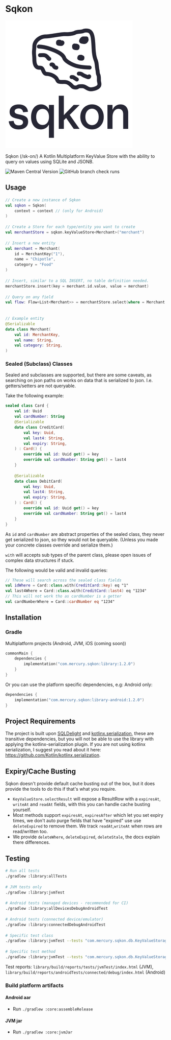 # Sqkon

![sqkon](assets/logo.png)

Sqkon (/sk-on/) A Kotlin Multiplatform KeyValue Store with the ability to query on values using
SQLite and JSONB.

![Maven Central Version](https://img.shields.io/maven-central/v/com.mercury.sqkon/library)
![GitHub branch check runs](https://img.shields.io/github/check-runs/MercuryTechnologies/sqkon/main)

## Usage

```kotlin
// Create a new instance of Sqkon
val sqkon = Sqkon(
    context = context // (only for Android)
)

// Create a Store for each type/entity you want to create 
val merchantStore = sqkon.keyValueStore<Merchant>("merchant")

// Insert a new entity
val merchant = Merchant(
    id = MerchantKey("1"),
    name = "Chipotle",
    category = "Food"
)

// Insert, similar to a SQL INSERT, no table definition needed.
merchantStore.insert(key = merchant.id.value, value = merchant)

// Query on any field 
val flow: Flow<List<Merchant>> = merchantStore.select(where = Merchant::name like "Chi%")


// Example entity
@Serializable
data class Merchant(
    val id: MerchantKey,
    val name: String,
    val category: String,
)
```

### Sealed (Subclass) Classes
Sealed and subclasses are supported, but there are some caveats, as searching on json paths on works
on data that is serialized to json. I.e. getters/setters are not queryable.

Take the following example:

```kotlin
sealed class Card {
    val id: Uuid
    val cardNumber: String
    @Serializable
    data class CreditCard(
        val key: Uuid,
        val last4: String,
        val expiry: String,
    ) : Card() {
        override val id: Uuid get() = key
        override val cardNumber: String get() = last4
    }

    @Serializable
    data class DebitCard(
        val key: Uuid,
        val last4: String,
        val expiry: String,
    ) : Card() {
        override val id: Uuid get() = key
        override val cardNumber: String get() = last4
    }
}
```

As `id` and `cardNumber` are abstract properties of the sealed class, they never get serialized to 
json, so they would not be queryable. (Unless you made your concrete classes override and serialize them.)

`with` will accepts sub types of the parent class, please open issues of complex data structures if stuck.

The following would be valid and invalid queries:
```kotlin
// These will search across the sealed class fields 
val idWhere = Card::class.with(CreditCard::key) eq "1"
val last4Where = Card::class.with(CreditCard::last4) eq "1234"
// This will not work tho as cardNumber is a getter
val cardNumberWhere = Card::cardNumber eq "1234"

```

## Installation

### Gradle

Multiplatform projects (Android, JVM, iOS (coming soon))

```kotlin
commonMain {
    dependencies {
        implementation("com.mercury.sqkon:library:1.2.0")
    }
}
```

Or you can use the platform specific dependencies, e.g: Android only:

```kotlin
dependencies {
    implementation("com.mercury.sqkon:library-android:1.2.0")
}
```

## Project Requirements

The project is built upon [SQLDelight](https://github.com/sqldelight/sqldelight)
and [kotlinx.serialization](https://github.com/Kotlin/kotlinx.serialization), these are transitive
dependencies, but you will not be able to use the library with applying the
kotlinx-serialization plugin. If you are not using kotlinx serialization, I suggest you read about
it
here: https://github.com/Kotlin/kotlinx.serialization.

## Expiry/Cache Busting

Sqkon doesn't provide default cache busting out of the box, but it does provide the tools to do
this if that's what you require.

- `KeyValueStore.selectResult` will expose a ResultRow with a `expiresAt`, `writeAt` and `readAt`
  fields, with this you can handle cache busting yourself.
- Most methods support `expiresAt`, `expiresAfter` which let you set expiry times, we don't auto purge fields that have "expired" use
  use `deleteExpired` to remove them. We track `readAt`,`writeAt` when rows are read/written too.
- We provide `deleteWhere`, `deleteExpired`, `deleteStale`, the docs explain there differences.

## Testing

```bash
# Run all tests
./gradlew :library:allTests

# JVM tests only
./gradlew :library:jvmTest

# Android tests (managed devices - recommended for CI)
./gradlew :library:allDevicesDebugAndroidTest

# Android tests (connected device/emulator)
./gradlew :library:connectedDebugAndroidTest

# Specific test class
./gradlew :library:jvmTest --tests "com.mercury.sqkon.db.KeyValueStorageTest"

# Specific test method
./gradlew :library:jvmTest --tests "com.mercury.sqkon.db.KeyValueStorageTest.testInsertAndSelect"
```

Test reports: `library/build/reports/tests/jvmTest/index.html` (JVM), `library/build/reports/androidTests/connected/debug/index.html` (Android)

### Build platform artifacts

#### Android aar

- Run `./gradlew :core:assembleRelease`

#### JVM jar

- Run `./gradlew :core:jvmJar`
